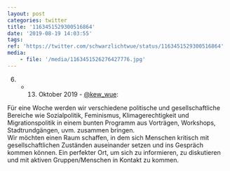 ```yaml
---
layout: post
categories: twitter
title: '1163451529300516864'
date: '2019-08-19 14:03:55'
tags: 
ref: 'https://twitter.com/schwarzlichtwue/status/1163451529300516864'
media:
    - file: '/media/1163451526276427776.jpg'
---
```

06. - 13. Oktober 2019 - [@kew_wue](https://twitter.com/kew_wue):

Für eine Woche werden wir verschiedene politische und gesellschaftliche Bereiche wie Sozialpolitik, Feminismus, Klimagerechtigkeit und Migrationspolitik in einem bunten Programm aus Vorträgen, Workshops, Stadtrundgängen, uvm. zusammen bringen.  
Wir möchten einen Raum schaffen, in dem sich Menschen kritisch mit gesellschaftlichen Zuständen auseinander setzen und ins Gespräch kommen können. Ein perfekter Ort, um sich zu informieren, zu diskutieren und mit aktiven Gruppen/Menschen in Kontakt zu kommen. 